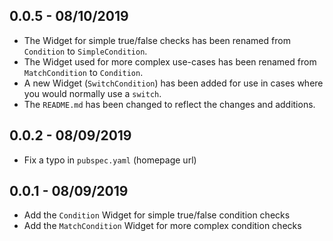 ## 0.0.5 - 08/10/2019

* The Widget for simple true/false checks has been renamed from `Condition` to `SimpleCondition`.
* The Widget used for more complex use-cases has been renamed from `MatchCondition` to `Condition`.
* A new Widget (`SwitchCondition`) has been added for use in cases where you would normally use a `switch`.
* The `README.md` has been changed to reflect the changes and additions.

## 0.0.2 - 08/09/2019

* Fix a typo in `pubspec.yaml` (homepage url)

## 0.0.1 - 08/09/2019

* Add the `Condition` Widget for simple true/false condition checks
* Add the `MatchCondition` Widget for more complex condition checks

